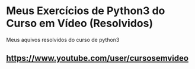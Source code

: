 # Meus Exercícios de Python3 do Curso em Vídeo (Resolvidos)
Meus aquivos resolvidos do curso de python3 

## https://www.youtube.com/user/cursosemvideo
